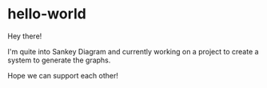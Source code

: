 # hello-world

Hey there!

I'm quite into Sankey Diagram and currently working on a project to 
create a system to generate the graphs.

Hope we can support each other!
